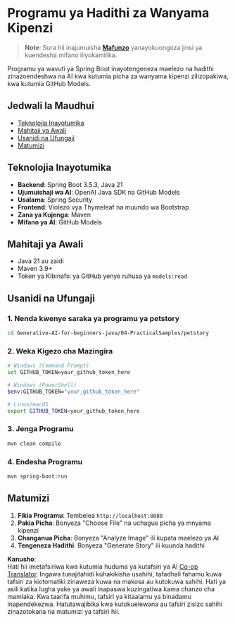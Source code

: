 <!--
CO_OP_TRANSLATOR_METADATA:
{
  "original_hash": "69dffd84127360d3f9446b89de471abe",
  "translation_date": "2025-07-21T21:36:20+00:00",
  "source_file": "04-PracticalSamples/petstory/README.md",
  "language_code": "sw"
}
-->
# Programu ya Hadithi za Wanyama Kipenzi

>**Note**: Sura hii inajumuisha [**Mafunzo**](./TUTORIAL.md) yanayokuongoza jinsi ya kuendesha mifano iliyokamilika.

Programu ya wavuti ya Spring Boot inayotengeneza maelezo na hadithi zinazoendeshwa na AI kwa kutumia picha za wanyama kipenzi zilizopakiwa, kwa kutumia GitHub Models.

## Jedwali la Maudhui

- [Teknolojia Inayotumika](../../../../04-PracticalSamples/petstory)
- [Mahitaji ya Awali](../../../../04-PracticalSamples/petstory)
- [Usanidi na Ufungaji](../../../../04-PracticalSamples/petstory)
- [Matumizi](../../../../04-PracticalSamples/petstory)

## Teknolojia Inayotumika

- **Backend**: Spring Boot 3.5.3, Java 21
- **Ujumuishaji wa AI**: OpenAI Java SDK na GitHub Models
- **Usalama**: Spring Security
- **Frontend**: Violezo vya Thymeleaf na muundo wa Bootstrap
- **Zana ya Kujenga**: Maven
- **Mifano ya AI**: GitHub Models

## Mahitaji ya Awali

- Java 21 au zaidi
- Maven 3.9+
- Token ya Kibinafsi ya GitHub yenye ruhusa ya `models:read`

## Usanidi na Ufungaji

### 1. Nenda kwenye saraka ya programu ya petstory
```bash
cd Generative-AI-for-beginners-java/04-PracticalSamples/petstory
```

### 2. Weka Kigezo cha Mazingira
   ```bash
   # Windows (Command Prompt)
   set GITHUB_TOKEN=your_github_token_here
   
   # Windows (PowerShell)
   $env:GITHUB_TOKEN="your_github_token_here"
   
   # Linux/macOS
   export GITHUB_TOKEN=your_github_token_here
   ```

### 3. Jenga Programu
```bash
mvn clean compile
```

### 4. Endesha Programu
```bash
mvn spring-boot:run
```

## Matumizi

1. **Fikia Programu**: Tembelea `http://localhost:8080`
2. **Pakia Picha**: Bonyeza "Choose File" na uchague picha ya mnyama kipenzi
3. **Changanua Picha**: Bonyeza "Analyze Image" ili kupata maelezo ya AI
4. **Tengeneza Hadithi**: Bonyeza "Generate Story" ili kuunda hadithi

**Kanusho**:  
Hati hii imetafsiriwa kwa kutumia huduma ya kutafsiri ya AI [Co-op Translator](https://github.com/Azure/co-op-translator). Ingawa tunajitahidi kuhakikisha usahihi, tafadhali fahamu kuwa tafsiri za kiotomatiki zinaweza kuwa na makosa au kutokuwa sahihi. Hati ya asili katika lugha yake ya awali inapaswa kuzingatiwa kama chanzo cha mamlaka. Kwa taarifa muhimu, tafsiri ya kitaalamu ya binadamu inapendekezwa. Hatutawajibika kwa kutokuelewana au tafsiri zisizo sahihi zinazotokana na matumizi ya tafsiri hii.